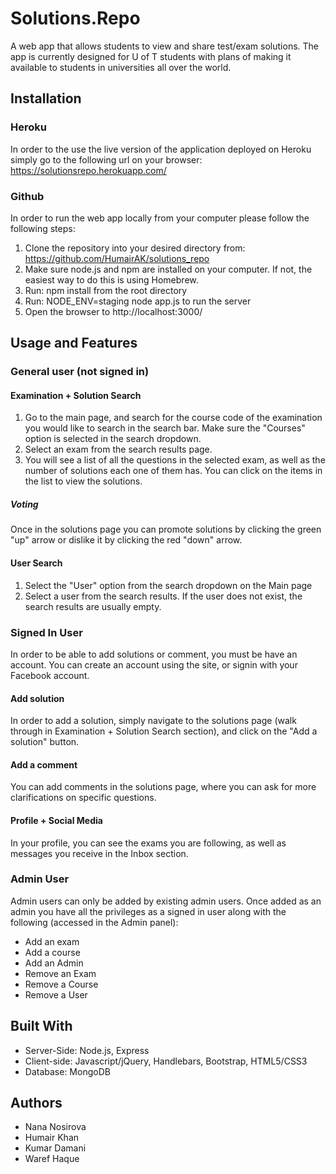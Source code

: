 # Solutions.Repo

A web app that allows students to view and share test/exam solutions. The app is currently designed for U of T students with
plans of making it available to students in universities all over the world.

## Installation

### Heroku
In order to the use the live version of the application deployed on Heroku simply go to the following url on your browser:
https://solutionsrepo.herokuapp.com/

### Github
In order to run the web app locally from your computer please follow the following steps:

1. Clone the repository into your desired directory from: https://github.com/HumairAK/solutions_repo
2. Make sure node.js and npm are installed on your computer. If not, the easiest way to do this is using Homebrew.
3. Run: npm install from the root directory
4. Run: NODE_ENV=staging node app.js to run the server
5. Open the browser to http://localhost:3000/

## Usage and Features

### General user (not signed in)

#### Examination + Solution Search

1. Go to the main page, and search for the course code of the examination you would like to search in the search bar. Make sure the "Courses" option is selected in the search dropdown.
2. Select an exam from the search results page.
3. You will see a list of all the questions in the selected exam, as well as the number of solutions each one of them has. You can click on the items in the list to view the solutions.

##### Voting

Once in the solutions page you can promote solutions by clicking the green "up" arrow or dislike it by clicking the red "down" arrow.


#### User Search
1. Select the "User" option from the search dropdown on the Main page
2. Select a user from the search results. If the user does not exist, the search results are usually empty.

### Signed In User

In order to be able to add solutions or comment, you must be have an account. You can create an account using the site, or signin with your Facebook account.

#### Add solution

In order to add a solution, simply navigate to the solutions page (walk through in Examination + Solution Search section), and click on the "Add a solution" button.

#### Add a comment

You can add comments in the solutions page, where you can ask for more clarifications on specific questions.

#### Profile + Social Media

In your profile, you can see the exams you are following, as well as messages you receive in the Inbox section.

### Admin User

Admin users can only be added by existing admin users. Once added as an admin you have all the privileges as
a signed in user along with the following (accessed in the Admin panel):

* Add an exam
* Add a course
* Add an Admin
* Remove an Exam
* Remove a Course
* Remove a User

## Built With

* Server-Side: Node.js, Express
* Client-side: Javascript/jQuery, Handlebars, Bootstrap, HTML5/CSS3
* Database: MongoDB

## Authors
* Nana Nosirova
* Humair Khan
* Kumar Damani
* Waref Haque
